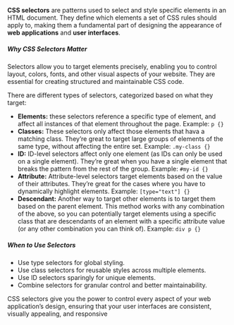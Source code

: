**CSS selectors** are patterns used to select and style specific elements in an HTML document. They define which elements a set of CSS rules should apply to, making them a fundamental part of designing the appearance of **web applications** and **user interfaces**.

##### Why CSS Selectors Matter

Selectors allow you to target elements precisely, enabling you to control layout, colors, fonts, and other visual aspects of your website. They are essential for creating structured and maintainable CSS code.

There are different types of selectors, categorized based on what they target:

* **Elements:** these selectors reference a specific type of element, and affect all instances of that element throughout the page. Example: `p {}`  
* **Classes:** These selectors only affect those elements that hava a matching class. They’re great to target large groups of elements of the same type, without affecting the entire set. Example: `.my-class {}`  
* **ID:** ID-level selectors affect only one element (as IDs can only be used on a single element). They’re great when you have a single element that breaks the pattern from the rest of the group. Example: `#my-id {}`  
* **Attribute:** Attribute-level selectors target elements based on the value of their attributes. They’re great for the cases where you have to dynamically highlight elements. Example: `[type="text"] {}`  
* **Descendant:** Another way to target other elements is to target them based on the parent element. This method works with any combination of the above, so you can potentially target elements using a specific class that are descendants of an element with a specific attribute value (or any other combination you can think of). Example: `div p {}`

##### When to Use Selectors

* Use type selectors for global styling.  
* Use class selectors for reusable styles across multiple elements.  
* Use ID selectors sparingly for unique elements.  
* Combine selectors for granular control and better maintainability.

CSS selectors give you the power to control every aspect of your web application’s design, ensuring that your user interfaces are consistent, visually appealing, and responsive